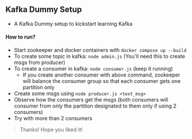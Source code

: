 ## Kafka Dummy Setup
- A Kafka Dummy setup to kickstart learning Kafka

#### How to run?
- Start zookeeper and docker containers with `docker compose up --build` 
- To create some topic in kafka: `node admin.js` (You'll need this to create msgs from producer)
- To create a consumer in kafka: `node consumer.js` (keep it running)
    - If you create another consumer with above command, zookeeper will balance the consumer group so that each consumer gets one partition only
- Create some msgs using `node producer.js <text_msg>`
- Observe how the consumers get the msgs (both consumers will consumer from only the partition designated to them only if using 2 consumers)
- Try with more than 2 consumers

> Thanks! Hope you liked it!